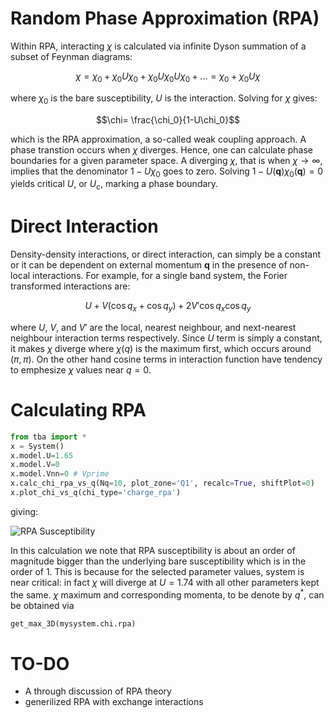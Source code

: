 # Random Phase Approximation (RPA)

Within RPA, interacting $\chi$ is calculated via infinite Dyson summation of a subset of Feynman diagrams:
```math
\chi = \chi_0 + \chi_0 U \chi_0 + \chi_0 U \chi_0 U \chi_0 + ... = \chi_0 + \chi_0 U \chi
```
where $\chi_0$ is the bare susceptibility, $U$ is the interaction.
Solving for $\chi$ gives:
```math
\chi= \frac{\chi_0}{1-U\chi_0}
```
which is the RPA approximation, a so-called weak coupling approach. A phase transtion occurs when $\chi$ diverges.
Hence, one can calculate phase boundaries for a given parameter space.
A diverging $\chi$, that is when $\chi \rightarrow \infty$, implies that the denominator $1-U\chi_0$ goes to zero.
Solving $1-U(\mathbf q) \chi_0(\mathbf q) = 0$ yields critical $U$, or $U_c$, marking a phase boundary.

# Direct Interaction

Density-density interactions, or direct interaction, can simply be a constant or it can be dependent on external momentum $\mathbf q$ in the presence of non-local interactions.
For example, for a single band system, the Forier transformed interactions are:
```math
U + V ( \cos q_x + \cos q_y ) + 2 V' \cos q_x \cos q_y
```
where $U$, $V$, and $V'$ are the local, nearest neighbour, and next-nearest neighbour interaction terms respectively.
Since $U$ term is simply a constant, it makes $\chi$ diverge where $\chi(q)$ is the maximum first, which occurs around $(\pi,\pi)$.
On the other hand cosine terms in interaction function have tendency to emphesize $\chi$ values near $q=0$.

# Calculating RPA

```python
from tba import *
x = System()
x.model.U=1.65
x.model.V=0
x.model.Vnn=0 # Vprime
x.calc_chi_rpa_vs_q(Nq=10, plot_zone='Q1', recalc=True, shiftPlot=0)
x.plot_chi_vs_q(chi_type='charge_rpa')
```
giving:

![RPA Susceptibility](/images/tetra/cuprate_single_band_susceptibility_rpa.png)

In this calculation we note that RPA susceptibility is about an order of magnitude bigger than the underlying bare susceptibility which is in the order of 1.
This is because for the selected parameter values, system is near critical: in fact $\chi$ will diverge at $U=1.74$ with all other parameters kept the same.
$\chi$ maximum and corresponding momenta, to be denote by $q^*$, can be obtained via
```python
get_max_3D(mysystem.chi.rpa)
```

# TO-DO

- A through discussion of RPA theory
- generilized RPA with exchange interactions
